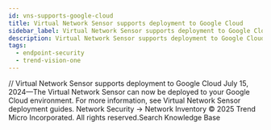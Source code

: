 ```yaml
---
id: vns-supports-google-cloud
title: Virtual Network Sensor supports deployment to Google Cloud
sidebar_label: Virtual Network Sensor supports deployment to Google Cloud
description: Virtual Network Sensor supports deployment to Google Cloud
tags:
  - endpoint-security
  - trend-vision-one
---
```


/*<![CDATA[*/ $('#title').html($('meta[name=map-description]').attr('content')); /*]]>*/ Virtual Network Sensor supports deployment to Google Cloud July 15, 2024—The Virtual Network Sensor can now be deployed to your Google Cloud environment. For more information, see Virtual Network Sensor deployment guides. Network Security → Network Inventory © 2025 Trend Micro Incorporated. All rights reserved.Search Knowledge Base